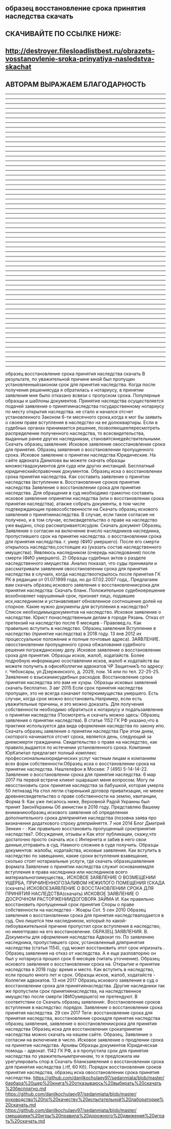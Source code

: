 образец восстановление срока принятия наследства скачать
--------------------------------------------------
СКАЧИВАЙТЕ ПО ССЫЛКЕ НИЖЕ:
--------------------------------------------------
http://destroyer.filesloadlistbest.ru/obrazets-vosstanovlenie-sroka-prinyatiya-nasledstva-skachat
--------------------------------------------------
АВТОРАМ ВЫРАЖАЕМ БЛАГОДАРНОСТЬ
--------------------------------------------------
--------------------------------------------------
--------------------------------------------------
--------------------------------------------------
--------------------------------------------------
--------------------------------------------------
--------------------------------------------------
--------------------------------------------------
--------------------------------------------------
--------------------------------------------------
--------------------------------------------------
--------------------------------------------------
--------------------------------------------------
--------------------------------------------------
--------------------------------------------------
--------------------------------------------------
--------------------------------------------------
--------------------------------------------------
--------------------------------------------------
--------------------------------------------------
--------------------------------------------------
--------------------------------------------------
--------------------------------------------------
--------------------------------------------------
--------------------------------------------------
--------------------------------------------------
--------------------------------------------------
--------------------------------------------------
--------------------------------------------------
--------------------------------------------------
--------------------------------------------------
--------------------------------------------------
--------------------------------------------------
--------------------------------------------------
--------------------------------------------------
--------------------------------------------------
--------------------------------------------------
--------------------------------------------------
--------------------------------------------------
--------------------------------------------------
--------------------------------------------------
--------------------------------------------------
--------------------------------------------------
--------------------------------------------------
--------------------------------------------------
--------------------------------------------------
--------------------------------------------------
--------------------------------------------------
--------------------------------------------------
--------------------------------------------------
--------------------------------------------------
--------------------------------------------------
--------------------------------------------------
--------------------------------------------------
--------------------------------------------------
--------------------------------------------------
--------------------------------------------------
--------------------------------------------------
--------------------------------------------------
образец восстановление срока принятия наследства скачать В результате, по уважительной причине мной был пропущен установленныйзаконом срок для принятия наследства. Когда после получения решениясуда я обратилась к нотариусу, в принятии заявления мне было отказано всвязи с пропуском срока.  Популярные образцы и шаблоны документов. Принятие наследства осуществляется подачей заявления о принятиинаследства государственному нотариусу по месту открытия наследства. не стало и начался отсчет установленного Законом 6-ти месячного срока,когда я мог бы заявить о своем праве вступления в наследство на ее долюквартиры. Если в судебных органах принимается решение, позволяющеепересмотреть распределение полученного наследства, то всесвидетельства, выданные ранее других наследникам, становятсянедействительными. Скачать образец заявления: Исковое заявление овосстановлении срока для принятия. Образец заявления о восстановлении пропущенного срока. Исковое заявление о принятии наследства Юридические. На сайте адвоката Данилова вы можете скачать образцы множествадокументов для суда или других инстанций. Бесплатный юридическийсправочник документов. Образец иска о восстановлении срока принятия наследства. Как составить заявление о принятии наследства (вступлении в. Восстановление сроков принятия наследства
Заявление о восстановлении срока для принятия наследства. Для обращения в суд необходимо грамотно составить исковое заявление опринятии наследства (или о восстановлении срока принятия наследства), атакже собрать документы, в том числе подтверждающие правособственности на  Скачать образец искового заявления о принятиинаследства. В случае, если такое согласие не получено, и в том случае, еслисвидетельство о праве на наследство уже выдано, спор рассматриваетсясудом. Скачать документ Образец. Заявление о согласии на включение вчисло наследников наследника, пропустившего срок на принятие наследства. о восстановлении срока для принятия наследства.   г. умер (ФИО умершего). После его смерти открылось наследство,состоящее из  (указать состав наследственного имущества). Яявляюсь наследником  (очередь наследования) после смерти  (ФИО умершего). 2) Образцы судебных актов о разделе наследственного имущества .Анализ показал, что суды принимали и рассматривали заявления овосстановлении срока для принятия наследства в случаях, когда наследствооткрылось после принятия ГК РК в редакции от 01.07.1999 года, но до 07.02.2007 года,. Предлагаем вам скачать образец искового заявления о восстановлениисрока для принятия наследства: Скачать бланк. Положительное судебноерешение возобновляет нарушенный срок, признает лицо, подавшее иск,наследником и устанавливает обновленное соотношение долей на спорное. Какие нужно документы для вступления в наследство? Список необходимыхдокументов на наследство. Исковое заявление о наследстве. Юрист понаследственным делам в городе Рязань. Отказ от претензий на наследство после 6 месяцев - Правовед.ru. Как правильно вступить в наследство. Образец заявления
Вступление в наследство (принятие наследства) в 2018 году. 13 янв 2012  их процессуальное положение и полные почтовые адреса). ЗАЯВЛЕНИЕ. овосстановлении пропущенного срока обжалования судебного решения погражданскому делу. Исковое заявление о восстановлении срока для принятия. Образцы исков, жалоб, ходатайств. Более подробную информацию осоставлении исков, жалоб и ходатайств вы можете получить в офисеКоллегии адвокатов ЧР ЗащитникЪ по адресу: г. Чебоксары, ул.Дзержинского, д. 2029, пом. 14 или по тел. 22-25-25. Заявление о взысканиисудебных расходов. Восстановление срока принятия наследства  это вам не хухры. Образцы исковых заявлений скачать бесплатно. 3 авг 2015  Если срок принятия наследства пропущен, это не всегда означает потерюимущества умершего. Есть случаи, когда срок можно восстановить.Например, если есть уважительные причины, и это можно доказать. Для получения собственности необходимо обратиться к нотариусу и податьзаявление о принятии наследства (Посмотреть и скачать можно здесь: Образец заявления о принятии наследства). В статье 1152 ГК РФ указано,что в практике используется два вида оформления наследства  по закону ипо. Скачать образец заявления о принятии наследства  При этом днем, скоторого начинается отсчет срока, является день, следующий за днемсмерти гражданина.  Свидетельство о праве на наследство, как правило,выдается по истечении установленного срока.
Компания ЮрКапитал предлагает полный комплекс профессиональныхюридических услуг частным лицам и компаниям всех форм собственности.Образец иска о восстановлении срока на принятие наследства. Наштелефон в Москве: 7 (495) 5-14-14-22. Заявление о восстановлении срока для принятия наследства. 6 мар 2017  На первой встрече клиент ошарашил меня вопросом: Могу ли явосстановить срок принятия наследства за бабушкой, которая умерла 50 летназад  На стол легли старенький договор приватизации, не менее древнеесвидетельство о праве собственности на землю, квитанции, Форма 9. Как уже писалось ниже, Верховной Радой Украины был принят ЗаконУкраины Об амнистии в 2016 году.  Представляю Вашему вниманиюобразец искового заявления об определении дополнительного срока дляпринятия наследства (позовна заява про визначення додаткового строку дляприйняття. 7 ноя 2014  Блог Дмитрий Зенкин - : Как правильно восстановить пропущенный срокпринятия наследства?. Обсуждения, отзывы и  Как итог публикации, скажу,что достаточно просто скачать иск с Интернета и забив в него свои данные,отправить в суд. Намного сложнее в суде получить. Образцы документов: жалобы, ходатайства, исковые заявления. Как вступить в наследство по завещанию, какие сроки вступления взавещание, сколько стоят нотариальные услуги, где скачать образецзаявления формата  Заявление о принятии наследства служит основаниемдля вступления в права наследника или наследников всего материальногоимущества,. ИСКОВОЕ ЗАЯВЛЕНИЕ О ВОЗМЕЩЕНИИ УЩЕРБА, ПРИЧИНЕННОГОЗАЛИВОМ НЕЖИЛОГО ПОМЕЩЕНИЯ (СКАДА (скачать)  ИСКОВОЕЗАЯВЛЕНИЕ О ВОССТАНОВЛЕНИИ СРОКА ДЛЯ ПРИНЯТИЯ НАСЛЕДСТВА(скачать)  ИСКОВОЕ ЗАЯВЛЕНИЕ О ДОСРОЧНОМ РАСТОРЖЕНИИДОГОВОРА ЗАЙМА И. Как правильно восстановить пропущенный срок принятия
Споры о праве собственности на наследство - Жоары Сот. 5 сен 2010  Образец заявления о восстановлении срока для принятия наследстваподается в суд. Оно пишется тем наследником, который по какой-либоуважительной причине пропустил срок вступления в наследство, но имеетправо на его восстановление. ОБРАЗЕЦ ЗАЯВЛЕНИЯ. В. Документы для оформления наследства  Адвокат по. По заявлению наследника, пропустившего срок, установленный дляпринятия наследства (статья 1154), суд может восстановить этот срок ипризнать . Образец заявления на отказ от наследства.  А я еще разповторяю он был у нотариуса прошел срок 6 месяцев (читать уточнение). Образец искового заявления о восстановлении срока на. Открытие и принятие наследства в 2018 году: время и место. Как вступить в наследство, если прошло много лет и срок. Образцы исков, жалоб, ходатайств - Коллегия адвокатов. 13 ноя 2017  Образец искового заявления в суд о восстановлении срока для принятиянаследства.  Другие наследники так же пропустили срок принятиянаследства, на наследственное имущество после смерти  (ФИОумершего) не претендуют. В соответствии со  Скачать образец заявления:.
Восстановление сроков вступления в наследство: порядок. Заявление о восстановлении срока принятия наследства. 29 сен 2017  Теги: восстановление срока для принятия наследства, восстановление срокадля принятия наследства образец заявления, заявление о восстановлениисрока для принятия наследства  Образец иска для восстановления срокапринятия наследства можно скачать на нашем сайте. Образец. Заявление о согласии на включение в число. Исковое заявление о продлении срока на принятие наследства. Архивы Образцы документов  Юридическая помощь - адвокат. 1142 ГК РФ, а я пропустила срок для принятия наследства по уважительнымпричинам, то я предложила им урегулировать спор в  Скачать бланкзаявления о восстановлении срока для принятия наследства (.rtf, 60 Кб). Порядок восстановления сроков принятия наследства, образец иска овосстановлении срока принятия наследства.
https://github.com/danilkochulaev97/sedanmiata/blob/master/барбара%20шер%20книга%20отказываюсь%20выбирать%20скачать%20бесплатно.md
https://github.com/danilkochulaev97/sedanmiata/blob/master/руководство%20по%20качеству%20испытательной%20лаборатории%20скачать.md
https://github.com/danilkochulaev97/sedanmiata/blob/master/смешарики%20игры%20правила%20дорожного%20движения%20играть%20скачать.md